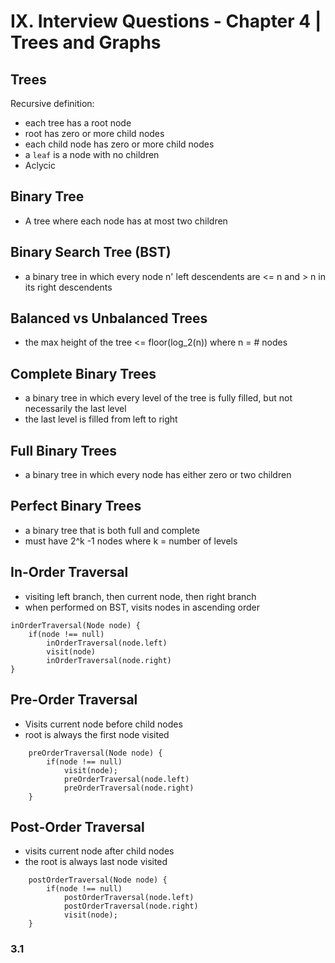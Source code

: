 # IX. Interview Questions - Chapter 4 | Trees and Graphs

## Trees
Recursive definition:
- each tree has a root node
- root has zero or more child nodes
- each child node has zero or more child nodes
- a `leaf` is a node with no children
- Aclycic

## Binary Tree
- A tree where each node has at most two children

## Binary Search Tree (BST)
- a binary tree in which every node n' left descendents are <= n and > n in its right descendents

## Balanced vs Unbalanced Trees
- the max height of the tree <= floor(log_2(n)) where n = # nodes

## Complete Binary Trees
- a binary tree in which every level of the tree is fully filled, but not necessarily the last level
- the last level is filled from left to right

## Full Binary Trees
- a binary tree in which every node has either zero or two children

## Perfect Binary Trees
- a binary tree that is both full and complete
- must have 2^k -1 nodes where k = number of levels

## In-Order Traversal
- visiting left branch, then current node, then right branch
- when performed on BST, visits nodes in ascending order
```
inOrderTraversal(Node node) {
	if(node !== null)
		inOrderTraversal(node.left)
		visit(node)
		inOrderTraversal(node.right)
}
```

## Pre-Order Traversal
- Visits current node before child nodes
- root is always the first node visited
```
	preOrderTraversal(Node node) {
		if(node !== null)
			visit(node);
			preOrderTraversal(node.left)
			preOrderTraversal(node.right)
	}
```

## Post-Order Traversal
- visits current node after child nodes
- the root is always last node visited
```
	postOrderTraversal(Node node) {
		if(node !== null)
			postOrderTraversal(node.left)
			postOrderTraversal(node.right)
			visit(node);
	}
```

### 3.1
